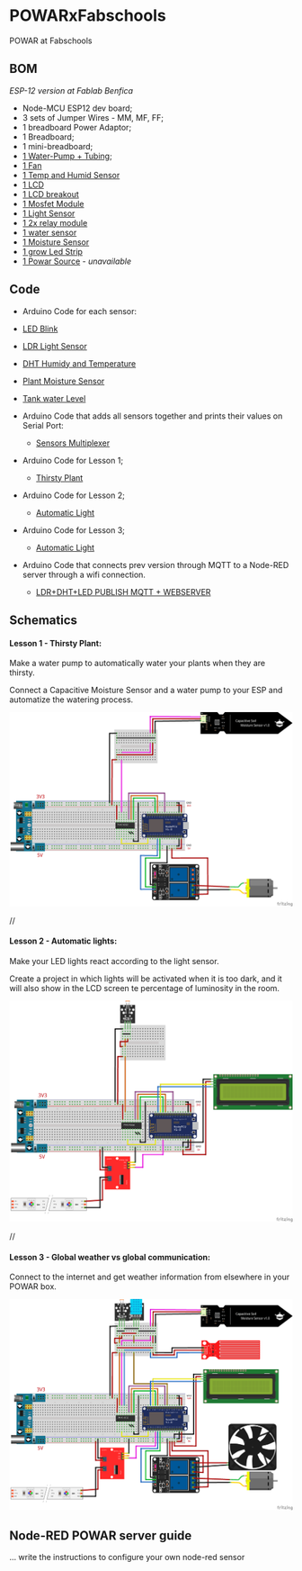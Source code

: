 # POWARxFabschools
POWAR at Fabschools

## BOM
*ESP-12 version at Fablab Benfica*

- Node-MCU ESP12 dev board;
- 3 sets of Jumper Wires - MM, MF, FF;
- 1 breadboard Power Adaptor;
- 1 Breadboard;
- 1 mini-breadboard;
- [1 Water-Pump + Tubing](https://www.amazon.es/-/pt/gp/product/B08BZBN29C/ref=ppx_od_dt_b_asin_title_s00?ie=UTF8&psc=1);
- [1 Fan]()
- [1 Temp and Humid Sensor](https://www.amazon.es/-/pt/gp/product/B07TSF94KD/ref=ppx_od_dt_b_asin_title_s00?ie=UTF8&psc=1)
- [1 LCD]()
- [1 LCD breakout]()
- [1 Mosfet Module]()
- [1 Light Sensor]()
- [1 2x relay module]()
- [1 water sensor]()
- [1 Moisture Sensor](https://www.amazon.es/-/pt/gp/product/B07V6M5C4H/ref=ppx_od_dt_b_asin_title_s00?ie=UTF8&psc=1)
- [1 grow Led Strip]()
- [1 Powar Source]() - *unavailable*



## Code

-  Arduino Code for each sensor:
  - [LED Blink](https://github.com/Fablab-Benfica/POWARxFabschools/tree/main/ArduinoCode/NEW%20CODES/SENSORS/01%20POWAR-LED_Blink/POWAR-LED_Blink)
  - [LDR Light Sensor](https://github.com/Fablab-Benfica/POWARxFabschools/tree/main/ArduinoCode/NEW%20CODES/SENSORS/02%20POWAR-LDRwMAP)
  - [DHT Humidy and Temperature](https://github.com/Fablab-Benfica/POWARxFabschools/tree/main/ArduinoCode/NEW%20CODES/SENSORS/03%20POWAR-DHT/POWAR-DHT)
  - [Plant Moisture Sensor](https://github.com/Fablab-Benfica/POWARxFabschools/tree/main/ArduinoCode/NEW%20CODES/SENSORS/04%20POWAR-MOISTURE)
  - [Tank water Level](https://github.com/Fablab-Benfica/POWARxFabschools/tree/main/ArduinoCode/NEW%20CODES/SENSORS/05%20POWAR-TANKLEVELwMAP/POWAR-TANKLEVELwMAP)


- Arduino Code that adds all sensors together and prints their values on Serial Port:
  - [Sensors Multiplexer](https://github.com/Fablab-Benfica/POWARxFabschools/tree/main/ArduinoCode/NEW%20CODES/MULTIPLEXER%20FULL%20SENSORS%20READ/POWAR-MUX_UNIFIED_SENSORS_READ)


- Arduino Code for Lesson 1;
  - [Thirsty Plant](https://github.com/Fablab-Benfica/POWARxFabschools/tree/main/ArduinoCode/NEW%20CODES/MULTIPLEXER%20FULL%20SENSORS%20READ/POWAR-MUX_UNIFIED_SENSORS_READ)


- Arduino Code for Lesson 2;
  - [Automatic Light](https://github.com/Fablab-Benfica/POWARxFabschools/tree/main/ArduinoCode/NEW%20CODES/EXPERIMENTS_1-2/EXP02.3%20POWAR-LDR%2BDIM%2BLCD)


- Arduino Code for Lesson 3;
  - [Automatic Light](https://github.com/Fablab-Benfica/POWARxFabschools/tree/main/ArduinoCode/NEW%20CODES/EXPERIMENTS_1-2/EXP02.3%20POWAR-LDR%2BDIM%2BLCD)


- Arduino Code that connects prev version through MQTT to a Node-RED server through a wifi connection.
  - [LDR+DHT+LED PUBLISH MQTT + WEBSERVER](https://github.com/Fablab-Benfica/POWARxFabschools/tree/main/ArduinoCode/NEW%20CODES/NETWORKING/WIFI_MQTT_LDR_DHT-COMPLETE)



## Schematics

#### Lesson 1 - Thirsty Plant:

Make a water pump to automatically water your plants when they are thirsty.

Connect a Capacitive Moisture Sensor and a water pump to your ESP and automatize the watering process.


![thristy plant connections](Schematics/EXPERIMENTS/EXP1-POWAR-MOIST-PUMP.png)

//



#### Lesson 2 - Automatic lights:

Make your LED lights react according to the light sensor.

Create a project in which lights will be activated when it is too dark, and it will also show in the LCD screen te percentage of luminosity in the room.

![LDR connection](Schematics/EXPERIMENTS/EXP2-POWAR-LDR-LIGHT-LCD.png)

//


#### Lesson 3 - Global weather vs global communication:

Connect to the internet and get weather information from elsewhere in your POWAR box.

![Go Full POWAR](Schematics/POWAR-FULL.png)


## Node-RED POWAR server guide

... write the instructions to configure your own node-red sensor
